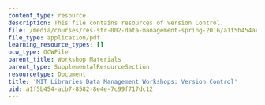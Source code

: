 ```yaml
---
content_type: resource
description: This file contains resources of Version Control.
file: /media/courses/res-str-002-data-management-spring-2016/a1f5b454acb785828e4e7c99f717dc12_MITRES_STR002S16_VrsnCntrl.pdf
file_type: application/pdf
learning_resource_types: []
ocw_type: OCWFile
parent_title: Workshop Materials
parent_type: SupplementalResourceSection
resourcetype: Document
title: 'MIT Libraries Data Management Workshops: Version Control'
uid: a1f5b454-acb7-8582-8e4e-7c99f717dc12
---
```


